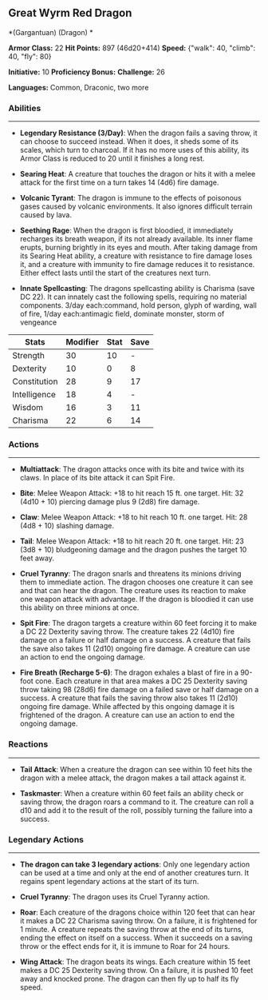 ## Great Wyrm Red Dragon
*(Gargantuan) (Dragon) *

**Armor Class:** 22
**Hit Points:** 897 (46d20+414)
**Speed:** {"walk": 40, "climb": 40, "fly": 80}

**Initiative:** 10
**Proficiency Bonus:**
**Challenge:** 26

**Languages:** Common, Draconic, two more

### Abilities
 --- 
- **Legendary Resistance (3/Day)**: When the dragon fails a saving throw, it can choose to succeed instead. When it does, it sheds some of its scales, which turn to charcoal. If it has no more uses of this ability, its Armor Class is reduced to 20 until it finishes a long rest.

- **Searing Heat**: A creature that touches the dragon or hits it with a melee attack for the first time on a turn takes 14 (4d6) fire damage.

- **Volcanic Tyrant**: The dragon is immune to the effects of poisonous gases caused by volcanic environments. It also ignores difficult terrain caused by lava.

- **Seething Rage**: When the dragon is first bloodied, it immediately recharges its breath weapon, if its not already available. Its inner flame erupts, burning brightly in its eyes and mouth. After taking damage from its Searing Heat ability, a creature with resistance to fire damage loses it, and a creature with immunity to fire damage reduces it to resistance. Either effect lasts until the start of the creatures next turn.

- **Innate Spellcasting**: The dragons spellcasting ability is Charisma (save DC 22). It can innately cast the following spells, requiring no material components. 3/day each:command, hold person, glyph of warding, wall of fire,  1/day each:antimagic field, dominate monster, storm of vengeance



| Stats | Modifier | Stat | Save
| ---- | ---- | ---- | ---- |
| Strength | 30 | 10 | - |
| Dexterity | 10 | 0 | 8 |
| Constitution | 28 | 9 | 17 |
| Intelligence | 18 | 4 | - |
| Wisdom | 16 | 3 | 11 |
| Charisma | 22 | 6 | 14 |

### Actions
 --- 
- **Multiattack**: The dragon attacks once with its bite and twice with its claws. In place of its bite attack  it can Spit Fire.

- **Bite**: Melee Weapon Attack: +18 to hit  reach 15 ft.  one target. Hit: 32 (4d10 + 10) piercing damage plus 9 (2d8) fire damage.

- **Claw**: Melee Weapon Attack: +18 to hit  reach 10 ft.  one target. Hit: 28 (4d8 + 10) slashing damage.

- **Tail**: Melee Weapon Attack: +18 to hit  reach 20 ft.  one target. Hit: 23 (3d8 + 10) bludgeoning damage  and the dragon pushes the target 10 feet away.

- **Cruel Tyranny**: The dragon snarls and threatens its minions  driving them to immediate action. The dragon chooses one creature it can see and that can hear the dragon. The creature uses its reaction to make one weapon attack with advantage. If the dragon is bloodied  it can use this ability on three minions at once.

- **Spit Fire**: The dragon targets a creature within 60 feet  forcing it to make a DC 22 Dexterity saving throw. The creature takes 22 (4d10) fire damage on a failure or half damage on a success. A creature that fails the save also takes 11 (2d10) ongoing fire damage. A creature can use an action to end the ongoing damage.

- **Fire Breath (Recharge 5-6)**: The dragon exhales a blast of fire in a 90-foot cone. Each creature in that area makes a DC 25 Dexterity saving throw  taking 98 (28d6) fire damage on a failed save or half damage on a success. A creature that fails the saving throw also takes 11 (2d10) ongoing fire damage. While affected by this ongoing damage  it is frightened of the dragon. A creature can use an action to end the ongoing damage.

### Reactions
 --- 
- **Tail Attack**: When a creature the dragon can see within 10 feet hits the dragon with a melee attack, the dragon makes a tail attack against it.

- **Taskmaster**: When a creature within 60 feet fails an ability check or saving throw, the dragon roars a command to it. The creature can roll a d10 and add it to the result of the roll, possibly turning the failure into a success.

### Legendary Actions
 --- 
- **The dragon can take 3 legendary actions**: Only one legendary action can be used at a time and only at the end of another creatures turn. It regains spent legendary actions at the start of its turn.

- **Cruel Tyranny**: The dragon uses its Cruel Tyranny action.

- **Roar**: Each creature of the dragons choice within 120 feet that can hear it makes a DC 22 Charisma saving throw. On a failure, it is frightened for 1 minute. A creature repeats the saving throw at the end of its turns, ending the effect on itself on a success. When it succeeds on a saving throw or the effect ends for it, it is immune to Roar for 24 hours.

- **Wing Attack**: The dragon beats its wings. Each creature within 15 feet makes a DC 25 Dexterity saving throw. On a failure, it is pushed 10 feet away and knocked prone. The dragon can then fly up to half its fly speed.

